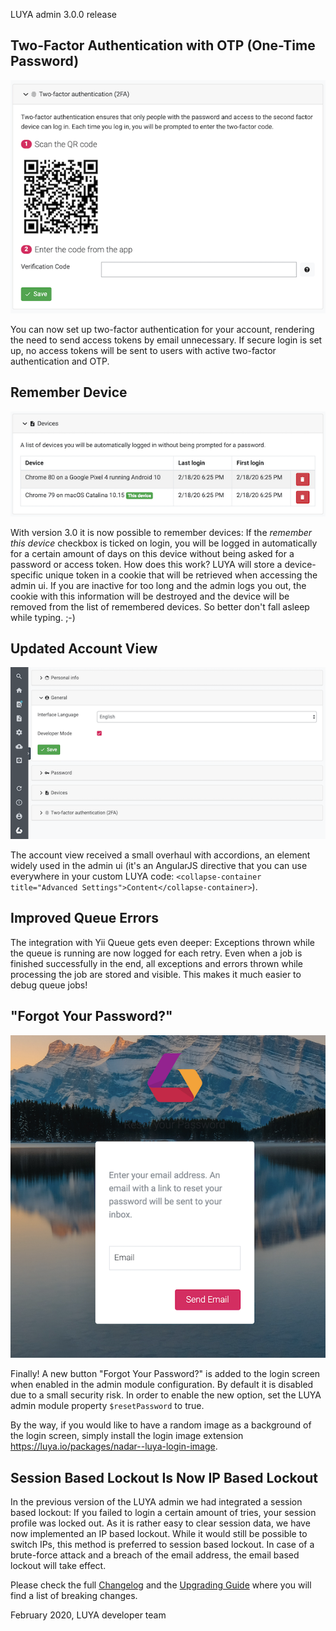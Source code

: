 LUYA admin 3.0.0 release

## Two-Factor Authentication with OTP (One-Time Password)

![LUYA 2FA](https://raw.githubusercontent.com/luyadev/luya/master/docs/guide/img/2fa.png)

You can now set up two-factor authentication for your account, rendering the need to send access tokens by email unnecessary. If secure login is set up, no access tokens will be sent to users with active two-factor authentication and OTP.

## Remember Device

![LUYA Devices](https://raw.githubusercontent.com/luyadev/luya/master/docs/guide/img/devices.png)

With version 3.0 it is now possible to remember devices: If the *remember this device* checkbox is ticked on login, you will be logged in automatically for a certain amount of days on this device without being asked for a password or access token. How does this work? LUYA will store a device-specific unique token in a cookie that will be retrieved when accessing the admin ui. If you are inactive for too long and the admin logs you out, the cookie with this information will be destroyed and the device will be removed from the list of remembered devices. So better don't fall asleep while typing. ;-)

## Updated Account View

![LUYA Account overhaul](https://raw.githubusercontent.com/luyadev/luya/master/docs/guide/img/account.png)

The account view received a small overhaul with accordions, an element widely used in the admin ui (it's an AngularJS directive that you can use everywhere in your custom LUYA code: `<collapse-container title="Advanced Settings">Content</collapse-container>`).

## Improved Queue Errors

The integration with Yii Queue gets even deeper: Exceptions thrown while the queue is running are now logged for each retry. Even when a job is finished successfully in the end, all exceptions and errors thrown while processing the job are stored and visible. This makes it much easier to debug queue jobs!

## "Forgot Your Password?"

![LUYA Account overhaul](https://raw.githubusercontent.com/luyadev/luya/master/docs/guide/img/reset-password.png)

Finally! A new button "Forgot Your Password?" is added to the login screen when enabled in the admin module configuration. By default it is disabled due to a small security risk. In order to enable the new option, set the LUYA admin module property `$resetPassword` to true.

By the way, if you would like to have a random image as a background of the login screen, simply install the login image extension https://luya.io/packages/nadar--luya-login-image.

## Session Based Lockout Is Now IP Based Lockout

In the previous version of the LUYA admin we had integrated a session based lockout: If you failed to login a certain amount of tries, your session profile was locked out. As it is rather easy to clear session data, we have now implemented an IP based lockout. While it would still be possible to switch IPs, this method is preferred to session based lockout. In case of a brute-force attack and a breach of the email address, the email based lockout will take effect.

Please check the full [Changelog](https://github.com/luyadev/luya-module-admin/blob/master/CHANGELOG.md) and the [Upgrading Guide](https://github.com/luyadev/luya-module-admin/blob/master/UPGRADE.md) where you will find a list of breaking changes.

February 2020, LUYA developer team
